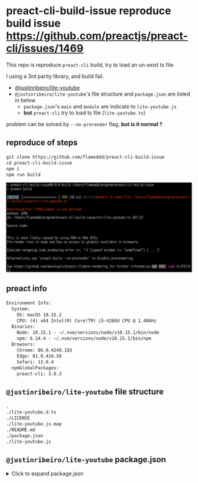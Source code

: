# preact-cli-build-issue reproduce build issue https://github.com/preactjs/preact-cli/issues/1469
This repo is reproduce `preact-cli` build, try to load an un-exist ts file.

I using a 3rd parity library, and build fail.  
- [@justinribeiro/lite-youtube](https://github.com/justinribeiro/lite-youtube)
- `@justinribeiro/lite-youtube`'s file structure and `package.json` are listed in below
  - `package.json`'s `main` and `module` are indicate to `lite-youtube.js`
  - **but** `preact-cli` try to load ts file (`lite-youtube.ts`)

problem can be solved by `--no-prerender` flag, **but is it normal ?**

## reproduce of steps
```
git clone https://github.com/flameddd/preact-cli-build-issue
cd preact-cli-build-issue
npm i
npm run build
```

![s01](./s01.png)  

## preact info
```
Environment Info:
  System:
    OS: macOS 10.15.2
    CPU: (4) x64 Intel(R) Core(TM) i5-4260U CPU @ 1.40GHz
  Binaries:
    Node: 10.15.1 - ~/.nvm/versions/node/v10.15.1/bin/node
    npm: 6.14.4 - ~/.nvm/versions/node/v10.15.1/bin/npm
  Browsers:
    Chrome: 86.0.4240.183
    Edge: 81.0.416.58
    Safari: 13.0.4
  npmGlobalPackages:
    preact-cli: 3.0.3
```

## `@justinribeiro/lite-youtube` file structure

```
.
./lite-youtube.d.ts
./LICENSE
./lite-youtube.js.map
./README.md
./package.json
./lite-youtube.js
```
## `@justinribeiro/lite-youtube` package.json
<details>
  <summary>Click to expand package.json</summary>
  
```json
{
  "_from": "@justinribeiro/lite-youtube",
  "_id": "@justinribeiro/lite-youtube@0.9.1",
  "_inBundle": false,
  "_integrity": "sha512-IgcpHnovzZGxU4Ec+0c7sSLhrJWflvYliQUmdcwBgyVkGw0ZL9Y8IU/m09NPk9EzIk2HAOWUGLywTVpB785egA==",
  "_location": "/@justinribeiro/lite-youtube",
  "_phantomChildren": {},
  "_requested": {
    "type": "tag",
    "registry": true,
    "raw": "@justinribeiro/lite-youtube",
    "name": "@justinribeiro/lite-youtube",
    "escapedName": "@justinribeiro%2flite-youtube",
    "scope": "@justinribeiro",
    "rawSpec": "",
    "saveSpec": null,
    "fetchSpec": "latest"
  },
  "_requiredBy": [
    "#USER",
    "/"
  ],
  "_resolved": "https://registry.npmjs.org/@justinribeiro/lite-youtube/-/lite-youtube-0.9.1.tgz",
  "_shasum": "c9f83861daad361d58de76b2a5e078de6fe6b751",
  "_spec": "@justinribeiro/lite-youtube",
  "_where": "/Users/flameddd/program/preact-cli-build-issue",
  "author": {
    "name": "Justin Ribeiro",
    "email": "justin@justinribeiro.com"
  },
  "bugs": {
    "url": "https://github.com/justinribeiro/lite-youtube/issues"
  },
  "bundleDependencies": false,
  "deprecated": false,
  "description": "A web component that loads YouTube embed iframes faster. ShadowDom based version of Paul Irish' concept.",
  "devDependencies": {
    "@typescript-eslint/eslint-plugin": "^2.29.0",
    "@typescript-eslint/parser": "^2.29.0",
    "eslint": "^6.8.0",
    "eslint-config-google": "^0.14.0",
    "eslint-config-prettier": "^6.10.0",
    "eslint-plugin-html": "^6.0.0",
    "eslint-plugin-lit": "^1.2.0",
    "prettier": "^2.0.0",
    "typescript": "^3.8.0"
  },
  "files": [
    "lite-youtube.d.ts",
    "lite-youtube.js",
    "lite-youtube.js.map"
  ],
  "homepage": "https://github.com/justinribeiro/lite-youtube#readme",
  "keywords": [
    "web components",
    "youtube"
  ],
  "license": "MIT",
  "main": "lite-youtube.js",
  "module": "lite-youtube.js",
  "name": "@justinribeiro/lite-youtube",
  "repository": {
    "type": "git",
    "url": "git+ssh://git@github.com/justinribeiro/lite-youtube.git"
  },
  "scripts": {
    "build": "tsc --project tsconfig.json",
    "lint": "npm run lint:eslint && npm run lint:prettier",
    "lint:eslint": "eslint *.ts --ignore-path .gitignore",
    "lint:prettier": "prettier --check *.ts --ignore-path .gitignore",
    "prepublishOnly": "npm run build"
  },
  "types": "lite-youtube.d.ts",
  "version": "0.9.1"
}

```
</details>
